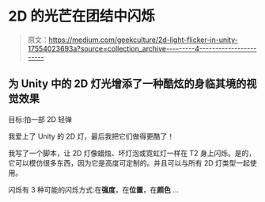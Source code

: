 # 2D 的光芒在团结中闪烁

> 原文：<https://medium.com/geekculture/2d-light-flicker-in-unity-17554023693a?source=collection_archive---------4----------------------->

## 为 Unity 中的 2D 灯光增添了一种酷炫的身临其境的视觉效果

目标:拍一部 2D 轻弹

我爱上了 Unity 的 2D 灯，最后我把它们做得更酷了！

我写了一个脚本，让 2D 灯像蜡烛、坏灯泡或霓虹灯一样在 T2 身上闪烁。是的，它可以模仿很多东西，因为它是高度可定制的。并且可以与所有 2D 灯类型一起使用。

闪烁有 3 种可能的闪烁方式:在**强度**，在**位置**，在**颜色** …